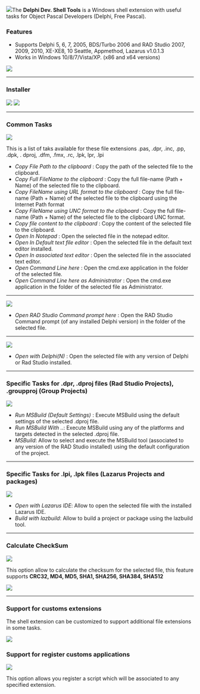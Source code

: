 ![](https://dl.dropboxusercontent.com/u/12733424/github/delphi-dev-shell-tools/logo.png)The <strong>Delphi Dev. Shell Tools</strong> is a  Windows shell extension with useful tasks for Object Pascal Developers (Delphi, Free Pascal).

### Features ###

* Supports Delphi 5, 6, 7, 2005, BDS/Turbo 2006 and RAD Studio 2007, 2009, 2010, XE-XE8, 10 Seattle, Appmethod, Lazarus v1.0.1.3
* Works in Windows 10/8/7/Vista/XP. (x86 and x64 versions)

[![](https://dl.dropboxusercontent.com/u/12733424/Images/followrruz.png)](https://twitter.com/RRUZ)

---

### Installer ###

[![](https://dl.dropboxusercontent.com/u/12733424/github/buttons/DownloadSite1.png)](https://goo.gl/RJanwS)
[![](https://dl.dropboxusercontent.com/u/12733424/github/buttons/DownloadSite2.png)](https://docs.google.com/uc?export=download&id=0B7KzPH8HQCZNQmRnWUpxbEtaT3c)

---

### Common Tasks ###

![](https://dl.dropboxusercontent.com/u/12733424/Blog/DevShell/Images/common_tasks.png)

This is a list of taks available for these file extensions .pas, .dpr, .inc, .pp, .dpk, . dproj, .dfm, .fmx, .rc, .lpk, lpr, .lpi


 * _Copy File Path to the clipboard_  : Copy the path of the selected file to the clipboard.
 * _Copy Full FileName to the clipboard_  : Copy the full file-name (Path + Name) of the selected file to the clipboard.
 * _Copy FileName using URL format to the clipboard_ : Copy the full file-name (Path + Name) of the selected file to the clipboard using the Internet Path format
 * _Copy FileName using UNC format to the clipboard_  : Copy the full file-name (Path + Name) of the selected file to the clipboard UNC format.
 * _Copy file content to the clipboard_  : Copy the content of the selected file to the clipboard.
 * _Open In Notepad_  : Open the selected file in the notepad editor.
 * _Open In Default text file editor_ : Open the selected file in the default text editor installed.
 * _Open In associated text editor_  : Open the selected file in the associated text editor.
 * _Open Command Line here_  : Open the cmd.exe application in the folder of the selected file.
 * _Open Command Line here as Administrator_  : Open the cmd.exe application in the folder of the selected file as Administrator.


---

![](https://dl.dropboxusercontent.com/u/12733424/Blog/DevShell/Images/CmdRAD.png)
 * _Open RAD Studio Command prompt here_  : Open the RAD Studio Command prompt (of any installed Delphi version) in the folder of the selected file.

---

![](https://dl.dropboxusercontent.com/u/12733424/Blog/DevShell/Images/pas_menu.png)
 * _Open with Delphi(N)_  : Open the selected file with any version of Delphi or Rad Studio installed.

---

### Specific Tasks for .dpr, .dproj files (Rad Studio Projects), .groupproj (Group Projects) ###
![](https://dl.dropboxusercontent.com/u/12733424/Blog/DevShell/Images/dproj_menu_new.png)


 * _Run MSBuild (Default Settings)_ : Execute MSBuild using the default settings of the selected .dproj file.
 * _Run MSBuild With .._: Execute MSBuild using any of the platforms and targets detected in the selected .dproj file.
 * _MSBuild_: Allow to select and execute the MSBuild tool (associated to any version of the RAD Studio installed) using the default configuration of the project.


---

### Specific Tasks for .lpi, .lpk files (Lazarus Projects and packages) ###
![](https://dl.dropboxusercontent.com/u/12733424/Blog/DevShell/Images/lazarus_menu.png)

 * _Open with Lazarus IDE_: Allow to open the selected file with the installed Lazarus IDE.
 * _Build with lazbuild_: Allow to build a project or package using the lazbuild tool.


---

### Calculate CheckSum ###
![](https://dl.dropboxusercontent.com/u/12733424/Blog/DevShell/Images/checksum_menu.png)

This option allow to calculate the checksum for the selected file, this feature supports  <strong>CRC32, MD4, MD5, SHA1, SHA256, SHA384, SHA512</strong>

![](https://dl.dropboxusercontent.com/u/12733424/Blog/DevShell/Images/checksum.png)

---

### Support for customs extensions ###

The shell extension can be customized to support additional  file extensions in some tasks.

![](https://dl.dropboxusercontent.com/u/12733424/Blog/DevShell/Images/settings1.png)

### Support for register customs applications ###
![](https://dl.dropboxusercontent.com/u/12733424/Blog/DevShell/Images/Custom_Tools.png)

This option allows you register a script which will be associated to any specified extension.

